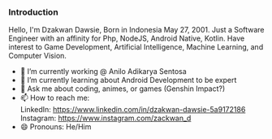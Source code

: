 ### Introduction

Hello, I'm Dzakwan Dawsie, Born in Indonesia May 27, 2001. Just a Software Engineer with an affinity for Php, NodeJS, Android Native, Kotlin. Have interest to Game Development, Artificial Intelligence, Machine Learning, and Computer Vision.

- 🔭 I’m currently working @ Anilo Adikarya Sentosa
- 🌱 I’m currently learning about Android Development to be expert
- 💬 Ask me about coding, animes, or games (Genshin Impact?)
- 📫 How to reach me: 
  <br/>LinkedIn: https://www.linkedin.com/in/dzakwan-dawsie-5a9172186
  <br/>Instagram: https://www.instagram.com/zackwan_d
- 😄 Pronouns: He/Him

